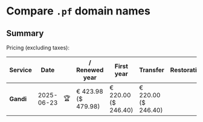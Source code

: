 # Compare `.pf` domain names

## Summary

Pricing (excluding taxes):

| Service | Date |  | / Renewed year | First year | Transfer | Restoration |
|--|--|--|--|--|--|--|
| **Gandi** | 2025-06-23 | 🏆 | € 423.98<br>($ 479.98) | € 220.00<br>($ 246.40) | € 220.00<br>($ 246.40) |  |
